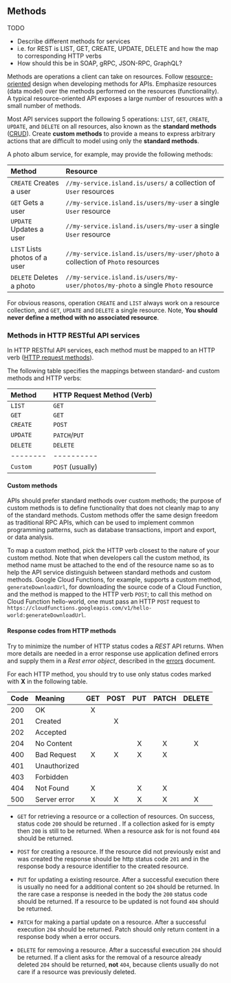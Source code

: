 ## Methods
TODO
* Describe different methods for services
* i.e. for REST is LIST, GET, CREATE, UPDATE, DELETE and how the
  map to corresponding HTTP verbs
* How should this be in SOAP, gRPC, JSON-RPC, GraphQL?


Methods are operations a client can take on resources. Follow 
[resource-oriented] design when developing methods for APIs.  Emphasize 
resources (data model) over the methods performed on the resources 
(functionality). A typical resource-oriented API exposes a large number of 
resources with a small number of methods.

Most API services 
support the following 5 operations: `LIST`, `GET`, `CREATE`, `UPDATE`, and
`DELETE` on all resources, also known as the **standard methods** ([CRUD]). Create
**custom methods** to provide a means to express arbitrary actions that are 
difficult to model using only the **standard methods**.

A photo album service, for example, may provide the following methods:

| Method                        | Resource                                                                         |
| :---------------------------- | :--------------------------------------------------------------------------------|
| `CREATE` Creates a user       | `//my-service.island.is/users/` a collection of `User` resources                 |
| `GET` Gets a user             | `//my-service.island.is/users/my-user` a single `User` resource                  |
| `UPDATE` Updates a user       | `//my-service.island.is/users/my-user` a single `User` resource                  |
| `LIST` Lists photos of a user | `//my-service.island.is/users/my-user/photo` a collection of `Photo` resources   |
| `DELETE` Deletes a photo      | `//my-service.island.is/users/my-user/photos/my-photo` a single `Photo` resource |


For obvious reasons, operation `CREATE` and `LIST` always work on a resource
collection, and `GET`, `UPDATE` and `DELETE` a single resource. Note, 
**You should never define a method with no associated resource**.

### Methods in HTTP RESTful API services
In HTTP RESTful API services, each method must be mapped to an HTTP verb 
([HTTP request methods](https://developer.mozilla.org/en-US/docs/Web/HTTP/Methods)). 

The following table specifies the mappings between standard- and custom methods
and HTTP verbs:

| Method    | HTTP Request Method (Verb) |
| :-------  | :------------------------- |
| `LIST`    | `GET`                      |
| `GET`     | `GET`                      |
| `CREATE`  | `POST`                     |
| `UPDATE`  | `PATCH`/`PUT`              |
| `DELETE`  | `DELETE`                   |
| --------  | ----------                 |
| `Custom` | `POST` (usually)            |


#### Custom methods
APIs should prefer standard methods over custom methods; the purpose of custom 
methods is to define functionality that does not cleanly map to any of the 
standard methods. Custom methods offer the same design freedom as traditional 
RPC APIs, which can be used to implement common programming patterns, such as 
database transactions, import and export, or data analysis.

To map a custom method, pick the HTTP verb closest to the nature of your custom
method. Note that when developers call the custom method, its method name must 
be attached to the end of the resource name so as to help the API service 
distinguish between standard methods and custom methods. Google Cloud Functions,
for example, supports a custom method, `generateDownloadUrl`, for downloading
the source code of a Cloud Function, and the method is mapped to the 
HTTP verb `POST`; to call this method on Cloud Function hello-world, 
one must pass an HTTP `POST` request to `https://cloudfunctions.googleapis.com/v1/hello-world:generateDownloadUrl`.

#### Response codes from HTTP methods
Try to minimize the number of HTTP status codes a *REST* API returns.  When
more details are needed in a error response use application defined errors
and supply them in a *Rest error object*, described in the [errors] document.

For each HTTP method, you should try to use only status codes marked with **X** 
in the following table.


| Code    | Meaning      | GET |  POST | PUT | PATCH | DELETE|
| :-----  | :------      | :-: |  :--: | :-: | :---: | :----:|
| 200     | OK           |  X  |       |     |       |       |
| 201     | Created      |     |   X   |     |       |       |
| 202     | Accepted     |     |       |     |       |       |
| 204     | No Content   |     |       |  X  |   X   |   X   |
| 400     | Bad Request  |  X  |   X   |  X  |   X   |       |
| 401     | Unauthorized |     |       |     |       |       |
| 403     | Forbidden    |     |       |     |       |       |
| 404     | Not Found    |  X  |       |  X  |   X   |       |
| 500     | Server error |  X  |   X   |  X  |   X   |   X   |


 - `GET` for retrieving a resource or a collection of resources.  On success, status code `200` should be 
 returned .  If a collection asked for is empty then `200` is still to be 
 returned. When a resource ask for is not found `404` should be returned. 

 - `POST` for creating a resource.  If the resource did not previously exist and
 was created the response should be http status code `201` and in the response 
 body a resource identifier to the created resource.

 - `PUT` for updating a existing resource. After a successful execution there 
 is usually no need for a additional content so `204` should be returned.  In 
 the rare case a response is needed in the body the `200` status code should be 
 returned.  If a resource to be updated is not found `404` should be returned.

 - `PATCH` for making a partial update on a resource.  After a successful 
   execution `204` should be returned.  Patch should only return content in a 
   response body when a error occurs. 

 - `DELETE` for removing a resource.  After a successful execution `204` should
   be returned.  If a client asks for the removal of a resource already deleted
   `204` should be returned, **not** `404`, because clients usually do not care if a resource 
   was previously deleted.
 

[resource-oriented]: ../design-principles/resource-oriented-design.md
[errors]: ./errors.md#rest
[CRUD]: https://en.wikipedia.org/wiki/Create,_read,_update_and_delete